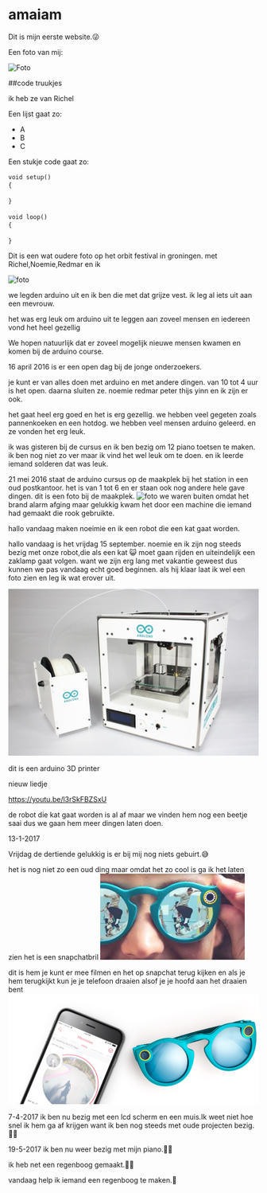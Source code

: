 # amaiam


Dit is mijn eerste website.😜

Een foto van mij:

![Foto](zonsondergangSanlucarxcf.jpg)

##code truukjes

ik heb ze van Richel



Een lijst gaat zo:

 * A
 * B
 * C

Een stukje code gaat zo:

```
void setup() 
{

}

void loop()
{

}
```


Dit is een wat oudere foto op het orbit festival in groningen.
met Richel,Noemie,Redmar en ik



![foto](20151218OrbitFest.jpg)





we legden arduino uit en ik ben die met dat grijze vest.
ik leg al iets uit aan een mevrouw.

het was erg leuk om arduino uit te leggen aan zoveel mensen en iedereen vond het heel gezellig

We hopen natuurlijk dat er zoveel mogelijk nieuwe mensen kwamen en komen bij de arduino course.

16 april 2016 is er een open dag bij de jonge onderzoekers.

je kunt er van alles doen met arduino en met andere dingen.
van 10 tot 4 uur is het open.
daarna sluiten ze.
noemie redmar peter thijs yinn en ik zijn er ook.

het gaat heel erg goed en het is erg gezellig.
we hebben veel gegeten zoals pannenkoeken en een hotdog.
we hebben veel mensen arduino geleerd.
en ze vonden het erg leuk.

ik was gisteren bij de cursus en ik ben bezig om 12 piano toetsen te maken.
ik ben nog niet zo ver maar ik vind het wel leuk om te doen.
en ik leerde iemand solderen dat was leuk.

21 mei 2016 staat de arduino cursus op de maakplek
bij het station in een oud postkantoor.
het is van 1 tot 6 en er staan ook nog andere hele gave dingen.
dit is een foto bij de maakplek.
![foto](20160521Maakplek2.jpg)
we waren buiten omdat het brand alarm afging maar gelukkig kwam het door een machine die iemand had gemaakt die rook gebruikte.

hallo vandaag maken noeimie en ik een robot die een kat gaat worden.

hallo vandaag is het vrijdag 15 september.
noemie en ik zijn nog steeds bezig met onze robot,die als een kat 😺 moet gaan rijden en uiteindelijk een zaklamp gaat volgen.
want we zijn erg lang met vakantie geweest dus kunnen we pas vandaag echt goed beginnen.
als hij klaar laat ik wel een foto zien en leg ik wat erover uit.

![foto](Materia-101_7-640x426.jpg)


dit is een arduino 3D printer 

nieuw liedje

https://youtu.be/l3rSkFBZSxU



de robot die kat gaat worden is al af maar we vinden hem nog een beetje saai dus we gaan hem meer dingen laten doen.






13-1-2017

Vrijdag de dertiende gelukkig is er bij mij nog niets gebuirt.😅






het is nog niet zo een oud ding maar omdat het zo cool is ga ik het laten zien het is een snapchatbril
![foto](snapchatbril.jpeg)

dit is hem je kunt er mee filmen en het op snapchat terug kijken en als je hem terugkijkt kun je je telefoon draaien alsof je je hoofd aan het draaien bent
![foto](snapchatbrildraaien.jpeg)

7-4-2017
ik ben nu bezig met een lcd scherm en een muis.Ik weet niet hoe snel ik hem ga af krijgen want ik ben nog steeds met oude projecten bezig.🌈😉

19-5-2017
ik ben nu weer bezig met mijn piano.🎹🎶 

ik heb net een regenboog gemaakt.🌈🦄

vandaag help ik iemand een regenboog te maken.🌈


